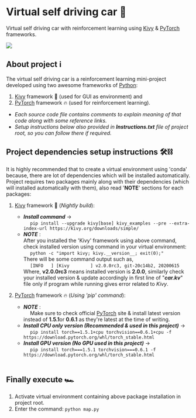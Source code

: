 # Virtual self driving car :car:
Virtual self driving car with reinforcement learning using <a href="https://kivy.org/">Kivy</a> &amp; <a href="https://pytorch.org/">PyTorch</a> frameworks.

<img style="display: block; margin-left: auto; margin-right: auto;" src="./output.gif" />


## About project :information_source:
The virtual self driving car is a reinforcement learning mini-project developed using two awesome frameworks of <a href="https://python.org/">Python</a>:
 1. <a href="https://kivy.org/">Kivy</a> framework :kiwi_fruit: (used for GUI as environment) and <BR />
 2. <a href="https://pytorch.org/">PyTorch</a> framework :fire: (used for reinforcement learning). <BR />

* _Each source code file contains comments to explain meaning of that code along with some reference links._ <BR />
* _Setup instructions below also provided in **Instructions.txt** file of project root, so you can follow there if required._ 

## Project dependencies setup instructions :hammer_and_wrench::chains:
It is highly recommended that to create a virtual environment using 'conda' because, there are lot of dependencies which will be installed automatically. <BR />
Project requires two packages mainly along with their dependencies (which will installed automatically with them), also read '**NOTE**' sections for each packages:
 1. <a href="https://kivy.org/">Kivy</a> framework :kiwi_fruit: (_Nightly build_): <BR />
    * _**Install command**_ -> <BR />
        &emsp; `pip install --upgrade kivy[base] kivy_examples --pre --extra-index-url https://kivy.org/downloads/simple/`
    * _**NOTE**_ : <BR />
        After you installed the 'Kivy' framework using above command, check installed version using command in your virtual environment: <BR />
        &emsp; `python -c "import kivy; kivy.__version__; exit(0);"` <BR />
        There will be some command output such as, <BR />
        &emsp; `[INFO   ] [Kivy        ] v2.0.0rc3, git-20c14b2, 20200615` <BR />
        Where, **v2.0.0rc3** means installed version is **2.0.0**, similarly check your installed version & update accordingly in first line of "**_car.kv_**" file only if program while running gives error related to _Kivy_. <BR />

 2. <a href="https://kivy.org/">PyTorch</a> framework :fire: (_Using 'pip' command_): <BR />
    * _**NOTE**_ : <BR />
    &emsp; Make sure to check official <a href="https://pytorch.org/">PyTorch</a> site & install latest version instead of **1.5.1**or **0.6.1** as they're latest at the time of writing. <BR />
    * _**Install CPU only version (Recommended & used in this project)**_ -> <BR />
    &emsp; `pip install torch==1.5.1+cpu torchvision==0.6.1+cpu -f https://download.pytorch.org/whl/torch_stable.html` <BR />
    * _**Install GPU version (No GPU used in this project)**_ -> <BR />
    &emsp; `pip install torch===1.5.1 torchvision===0.6.1 -f https://download.pytorch.org/whl/torch_stable.html` <BR /><BR />

## Finally execute :racing_car:
 1. Activate virtual environment containing above package installation in project root.
 2. Enter the command: `python map.py` <BR /> <BR />
